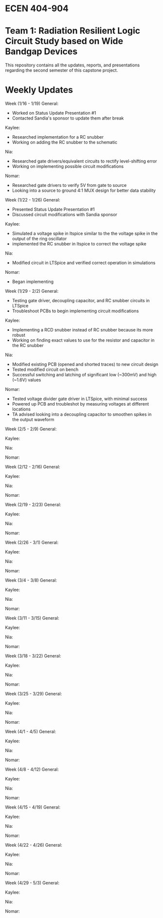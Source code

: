 # ECEN 404-904
# Team 1: Radiation Resilient Logic Circuit Study based on Wide Bandgap Devices

This repository contains all the updates, reports, and presentations regarding the second semester of this capstone project.

# Weekly Updates
Week (1/16 - 1/19)
General:
- Worked on Status Update Presentation #1
- Contacted Sandia's sponsor to update them after break

Kaylee:
- Researched implementation for a RC snubber
- Working on adding the RC snubber to the schematic

Nia:
- Researched gate drivers/equivalent circuits to rectify level-shifting error
- Working on implementing possible circuit modifications

Nomar:
- Researched gate drivers to verify 5V from gate to source
- Looking into a source to ground 4:1 MUX design for better data stability

Week (1/22 - 1/26)
General:
- Presented Status Update Presentation #1
- Discussed circuit modifications with Sandia sponsor

Kaylee:
- Simulated a voltage spike in ltspice similar to the the voltage spike in the output of the ring oscillator
- implemented the RC snubber in ltspice to correct the voltage spike

Nia:
- Modified circuit in LTSpice and verified correct operation in simulations

Nomar:
- Began implementing


Week (1/29 - 2/2)
General:
- Testing gate driver, decoupling capacitor, and RC snubber circuits in LTSpice
- Troubleshoot PCBs to begin implementing circuit modifications

Kaylee:
- Implementing a RCD snubber instead of RC snubber because its more robust
- Working on finding exact values to use for the resistor and capacitor in the RC snubber

Nia:
- Modified existing PCB (opened and shorted traces) to new circuit design
- Tested modified circuit on bench
- Successful switching and latching of significant low (~300mV) and high (~1.6V) values

Nomar:
- Tested voltage divider gate driver in LTSpice, with minimal success
- Powered up PCB and troubleshot by measuring voltages at different locations
- TA advised looking into a decoupling capacitor to smoothen spikes in the output waveform

Week (2/5 - 2/9)
General:

Kaylee:

Nia:

Nomar:

Week (2/12 - 2/16)
General:

Kaylee:

Nia:

Nomar:

Week (2/19 - 2/23)
General:

Kaylee:

Nia:

Nomar:

Week (2/26 - 3/1)
General:

Kaylee:

Nia:

Nomar:

Week (3/4 - 3/8)
General:

Kaylee:

Nia:

Nomar:

Week (3/11 - 3/15)
General:

Kaylee:

Nia:

Nomar:

Week (3/18 - 3/22)
General:

Kaylee:

Nia:

Nomar:

Week (3/25 - 3/29)
General:

Kaylee:

Nia:

Nomar:

Week (4/1 - 4/5)
General:

Kaylee:

Nia:

Nomar:

Week (4/8 - 4/12)
General:

Kaylee:

Nia:

Nomar:

Week (4/15 - 4/19)
General:

Kaylee:

Nia:

Nomar:

Week (4/22 - 4/26)
General:

Kaylee:

Nia:

Nomar:

Week (4/29 - 5/3)
General:

Kaylee:

Nia:

Nomar:
